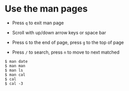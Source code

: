 # Use the man pages

- Press `q` to exit man page

- Scroll with up/down arrow keys or space bar

- Press `G` to the end of page, press `g` to the top of page

- Press `/` to search, press `n` to move to next matched

```
$ man date
$ man man
$ man ls
$ man cal
$ cal
$ cal -3
```
